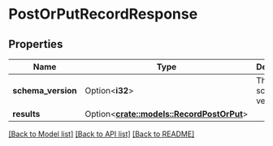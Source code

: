# PostOrPutRecordResponse

## Properties

Name | Type | Description | Notes
------------ | ------------- | ------------- | -------------
**schema_version** | Option<**i32**> | The schema version | [optional]
**results** | Option<[**crate::models::RecordPostOrPut**](RecordPostOrPut.md)> |  | [optional]

[[Back to Model list]](../README.md#documentation-for-models) [[Back to API list]](../README.md#documentation-for-api-endpoints) [[Back to README]](../README.md)


